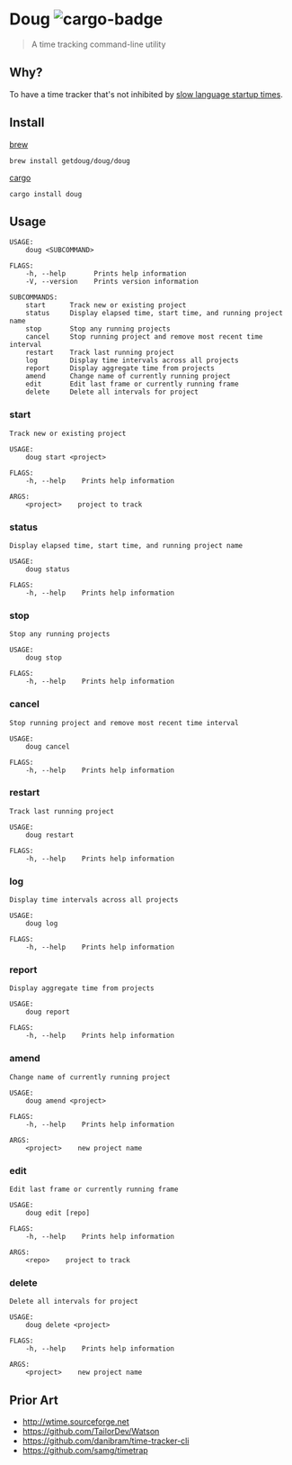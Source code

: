 # Doug ![cargo-badge](https://img.shields.io/crates/v/doug.svg)
> A time tracking command-line utility

## Why?

To have a time tracker that's not inhibited by [slow language startup times][0].

## Install

[brew][1]

```
brew install getdoug/doug/doug
```

[cargo][2]

```
cargo install doug
```

## Usage
```
USAGE:
    doug <SUBCOMMAND>

FLAGS:
    -h, --help       Prints help information
    -V, --version    Prints version information

SUBCOMMANDS:
    start      Track new or existing project
    status     Display elapsed time, start time, and running project name
    stop       Stop any running projects
    cancel     Stop running project and remove most recent time interval
    restart    Track last running project
    log        Display time intervals across all projects
    report     Display aggregate time from projects
    amend      Change name of currently running project
    edit       Edit last frame or currently running frame
    delete     Delete all intervals for project
```

### start
```
Track new or existing project

USAGE:
    doug start <project>

FLAGS:
    -h, --help    Prints help information

ARGS:
    <project>    project to track
```
### status
```
Display elapsed time, start time, and running project name

USAGE:
    doug status

FLAGS:
    -h, --help    Prints help information
```
### stop
```
Stop any running projects

USAGE:
    doug stop

FLAGS:
    -h, --help    Prints help information
```
### cancel
```
Stop running project and remove most recent time interval

USAGE:
    doug cancel

FLAGS:
    -h, --help    Prints help information
```
### restart
```
Track last running project

USAGE:
    doug restart

FLAGS:
    -h, --help    Prints help information
```
### log
```
Display time intervals across all projects

USAGE:
    doug log

FLAGS:
    -h, --help    Prints help information
```
### report
```
Display aggregate time from projects

USAGE:
    doug report

FLAGS:
    -h, --help    Prints help information
```
### amend
```
Change name of currently running project

USAGE:
    doug amend <project>

FLAGS:
    -h, --help    Prints help information

ARGS:
    <project>    new project name
```
### edit
```
Edit last frame or currently running frame

USAGE:
    doug edit [repo]

FLAGS:
    -h, --help    Prints help information

ARGS:
    <repo>    project to track
```
### delete
```
Delete all intervals for project

USAGE:
    doug delete <project>

FLAGS:
    -h, --help    Prints help information

ARGS:
    <project>    new project name
```
## Prior Art

- <http://wtime.sourceforge.net>
- <https://github.com/TailorDev/Watson>
- <https://github.com/danibram/time-tracker-cli>
- <https://github.com/samg/timetrap>

[0]: https://mail.python.org/pipermail/python-dev/2017-July/148656.html
[1]: https://brew.sh
[2]: http://doc.crates.io
